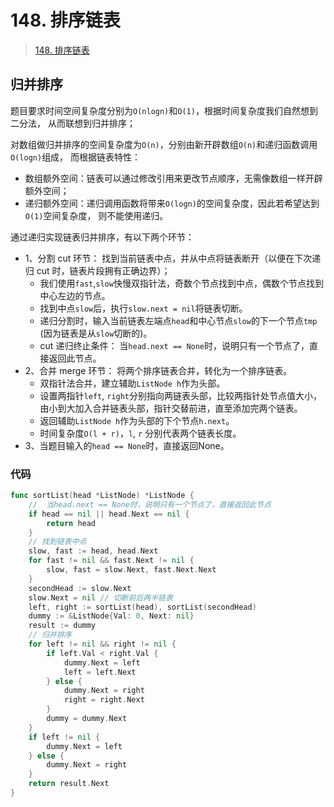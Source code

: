 # 148. 排序链表

> [148. 排序链表](https://leetcode-cn.com/problems/sort-list/)

## 归并排序
题目要求时间空间复杂度分别为``O(nlogn)``和``O(1)``，根据时间复杂度我们自然想到二分法，
从而联想到归并排序；

对数组做归并排序的空间复杂度为``O(n)``，分别由新开辟数组``O(n)``和递归函数调用``O(logn)``组成，
而根据链表特性：

* 数组额外空间：链表可以通过修改引用来更改节点顺序，无需像数组一样开辟额外空间；
* 递归额外空间：递归调用函数将带来``O(logn)``的空间复杂度，因此若希望达到``O(1)``空间复杂度，
则不能使用递归。

通过递归实现链表归并排序，有以下两个环节：

* 1、分割 cut 环节： 找到当前链表中点，并从中点将链表断开（以便在下次递归 cut 时，链表片段拥有正确边界）；
    * 我们使用``fast``,``slow``快慢双指针法，奇数个节点找到中点，偶数个节点找到中心左边的节点。 
    * 找到中点``slow``后，执行``slow.next = nil``将链表切断。
    * 递归分割时，输入当前链表左端点``head``和中心节点``slow``的下一个节点``tmp``
    (因为链表是从``slow``切断的)。
    * cut 递归终止条件： 当``head.next == None``时，说明只有一个节点了，直接返回此节点。
* 2、合并 merge 环节： 将两个排序链表合并，转化为一个排序链表。
    * 双指针法合并，建立辅助``ListNode h``作为头部。
    * 设置两指针``left``, ``right``分别指向两链表头部，比较两指针处节点值大小，
    由小到大加入合并链表头部，指针交替前进，直至添加完两个链表。
    * 返回辅助``ListNode h``作为头部的下个节点``h.next``。
    * 时间复杂度``O(l + r)``，``l``, ``r`` 分别代表两个链表长度。
* 3、当题目输入的``head == None``时，直接返回None。

### 代码
```go
func sortList(head *ListNode) *ListNode {
	//  当head.next == None时，说明只有一个节点了，直接返回此节点
	if head == nil || head.Next == nil {
		return head
	}
	// 找到链表中点
	slow, fast := head, head.Next
	for fast != nil && fast.Next != nil {
		slow, fast = slow.Next, fast.Next.Next
	}
	secondHead := slow.Next
	slow.Next = nil // 切断前后两半链表
	left, right := sortList(head), sortList(secondHead)
	dummy := &ListNode{Val: 0, Next: nil}
	result := dummy
	// 归并排序
	for left != nil && right != nil {
		if left.Val < right.Val {
			dummy.Next = left
			left = left.Next
		} else {
			dummy.Next = right
			right = right.Next
		}
		dummy = dummy.Next
	}
	if left != nil {
		dummy.Next = left
	} else {
		dummy.Next = right
	}
	return result.Next
}
```
